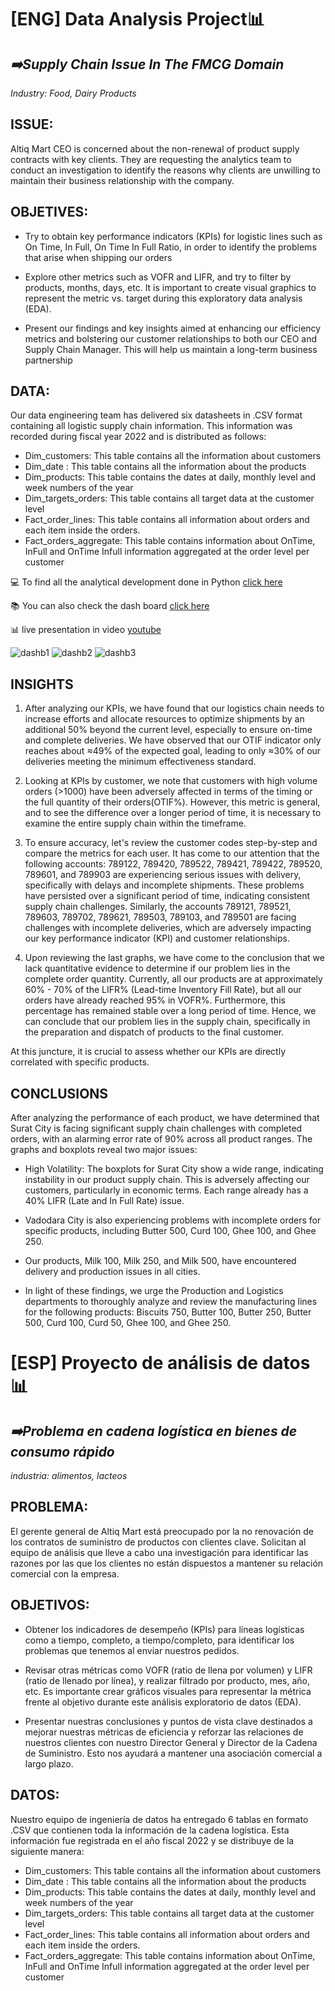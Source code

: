 # [ENG] Data Analysis Project📊
## _➡️Supply Chain Issue In The FMCG Domain_
_Industry: Food, Dairy Products_

## ISSUE: 

Altiq Mart CEO is concerned about the non-renewal of product supply contracts with key clients. They are requesting the analytics team to conduct an investigation to identify the reasons why clients are unwilling to maintain their business relationship with the company.

## OBJETIVES:
- Try to obtain key performance indicators (KPIs) for logistic lines such as On Time, In Full, On Time In Full Ratio, in order to identify the problems that arise when shipping our orders

- Explore other metrics such as VOFR and LIFR, and try to filter by products, months, days, etc. It is important to create visual graphics to represent the metric vs. target during this exploratory data analysis (EDA).

- Present our findings and key insights aimed at enhancing our efficiency metrics and bolstering our customer relationships to both our CEO and Supply Chain Manager. This will help us maintain a long-term business partnership

## DATA:

Our data engineering team has delivered six datasheets in .CSV format containing all logistic supply chain information. This information was recorded during fiscal year 2022 and is distributed as follows:

- Dim_customers: This table contains all the information about customers
- Dim_date : This table contains all the information about the products
- Dim_products: This table contains the dates at daily, monthly level and week numbers of the year
- Dim_targets_orders: This table contains all target data at the customer level
- Fact_order_lines: This table contains all information about orders and each item inside the orders.
- Fact_orders_aggregate: This table contains information about OnTime, InFull and OnTime Infull information aggregated at the order level per customer

💻 To find all the analytical development done in Python [click here](https://github.com/PyAngel/Supply-chain-issue-in-the-FMCG-domain/blob/main/SupplyChain_Challengue.ipynb)

📚 You can also check the dash board [click here](https://github.com/PyAngel/Supply-chain-issue-in-the-FMCG-domain/blob/main/dashboard.pbix)

📊 live presentation in video [youtube](https://youtube.com)

![dashb1](https://github.com/PyAngel/Supply-chain-issue-in-the-FMCG-domain/assets/127798134/9a9ecc61-7c30-41e1-b7cc-609ef8845b9a)
![dashb2](https://github.com/PyAngel/Supply-chain-issue-in-the-FMCG-domain/assets/127798134/c2a0db05-3799-432d-b0a3-c3227d9e5930)
![dashb3](https://github.com/PyAngel/Supply-chain-issue-in-the-FMCG-domain/assets/127798134/d96ca1c5-7116-48fd-b808-818a7ab63b1c)

## INSIGHTS

1. After analyzing our KPIs, we have found that our logistics chain needs to increase efforts and allocate resources to optimize shipments by an additional 50% beyond the current level, especially to ensure on-time and complete deliveries. We have observed that our OTIF indicator only reaches about ≈49% of the expected goal, leading to only ≈30% of our deliveries meeting the minimum effectiveness standard.
   
2. Looking at KPIs by customer, we note that customers with high volume orders (>1000) have been adversely affected in terms of the timing or the full quantity of their orders(OTIF%). However, this metric is general, and to see the difference over a longer period of time, it is necessary to examine the entire supply chain within the timeframe.
   
3. To ensure accuracy, let's review the customer codes step-by-step and compare the metrics for each user. It has come to our attention that the following accounts: 789122, 789420, 789522, 789421, 789422, 789520, 789601, and 789903 are experiencing serious issues with delivery, specifically with delays and incomplete shipments. These problems have persisted over a significant period of time, indicating consistent supply chain challenges. Similarly, the accounts 789121, 789521, 789603, 789702, 789621, 789503, 789103, and 789501 are facing challenges with incomplete deliveries, which are adversely impacting our key performance indicator (KPI) and customer relationships.
   
4. Upon reviewing the last graphs, we have come to the conclusion that we lack quantitative evidence to determine if our problem lies in the complete order quantity. Currently, all our products are at approximately 60% - 70% of the LIFR% (Lead-time Inventory Fill Rate), but all our orders have already reached 95% in VOFR%. Furthermore, this percentage has remained stable over a long period of time. Hence, we can conclude that our problem lies in the supply chain, specifically in the preparation and dispatch of products to the final customer.

At this juncture, it is crucial to assess whether our KPIs are directly correlated with specific products.

## CONCLUSIONS

After analyzing the performance of each product, we have determined that Surat City is facing significant supply chain challenges with completed orders, with an alarming error rate of 90% across all product ranges. The graphs and boxplots reveal two major issues:

- High Volatility: The boxplots for Surat City show a wide range, indicating instability in our product supply chain. This is adversely affecting our customers, particularly in economic terms. Each range already has a 40% LIFR (Late and In Full Rate) issue.

- Vadodara City is also experiencing problems with incomplete orders for specific products, including Butter 500, Curd 100, Ghee 100, and Ghee 250.

- Our products, Milk 100, Milk 250, and Milk 500, have encountered delivery and production issues in all cities.

- In light of these findings, we urge the Production and Logistics departments to thoroughly analyze and review the manufacturing lines for the following products: Biscuits 750, Butter 100, Butter 250, Butter 500, Curd 100, Curd 50, Ghee 100, and Ghee 250.

# [ESP] Proyecto de análisis de datos📊
## _➡️Problema en cadena logística en bienes de consumo rápido_
_industria: alimentos, lacteos_

## PROBLEMA: 

El gerente general de Altiq Mart está preocupado por la no renovación de los contratos de suministro de productos con clientes clave. Solicitan al equipo de análisis que lleve a cabo una investigación para identificar las razones por las que los clientes no están dispuestos a mantener su relación comercial con la empresa.

## OBJETIVOS:

- Obtener los indicadores de desempeño (KPIs) para líneas logísticas como a tiempo, completo, a tiempo/completo, para identificar los problemas que tenemos al enviar nuestros pedidos.

- Revisar otras métricas como VOFR (ratio de llena por volumen) y LIFR (ratio de llenado por línea), y realizar filtrado por producto, mes, año, etc. Es importante crear gráficos visuales para representar la métrica frente al objetivo durante este análisis exploratorio de datos (EDA).
  
- Presentar nuestras conclusiones y puntos de vista clave destinados a mejorar nuestras métricas de eficiencia y reforzar las relaciones de nuestros clientes con nuestro Director General y Director de la Cadena de Suministro. Esto nos ayudará a mantener una asociación comercial a largo plazo.

## DATOS:

Nuestro equipo de ingeniería de datos ha entregado 6 tablas en formato .CSV que contienen toda la información de la cadena logística. Esta información fue registrada en el año fiscal 2022 y se distribuye de la siguiente manera:

- Dim_customers: This table contains all the information about customers
- Dim_date : This table contains all the information about the products
- Dim_products: This table contains the dates at daily, monthly level and week numbers of the year
- Dim_targets_orders: This table contains all target data at the customer level
- Fact_order_lines: This table contains all information about orders and each item inside the orders.
- Fact_orders_aggregate: This table contains information about OnTime, InFull and OnTime Infull information aggregated at the order level per customer
